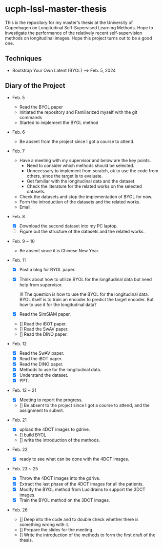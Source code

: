 # ucph-lssl-master-thesis

This is the repository for my master's thesis at the University of Copenhagen on Longitudinal Self-Supervised Learning Methods. Hope to investigate the performance of the relatively recent self-supervision methods on longitudinal images. Hope this project turns out to be a good one. 

## Techniques

- Bootstrap Your Own Latent (BYOL) ==> Feb. 5, 2024

## Diary of the Project

- Feb. 5
    - Read the BYOL paper
    - Initiated the repository and Familiarized myself with the git commands
    - Started to implement the BYOL method

- Feb. 6
    - Be absent from the project since I got a course to attend.

- Feb. 7
    - Have a meeting with my supervisor and below are the key points.
        - Need to consider which methods should be selected.
        - Unnecessary to implement from scratch, ok to use the code from others, since the target is to evaluate.
        - Get familiar with the longitudinal data and the dataset.
        - Check the literature for the related works on the selected datasets.
    - Check the datasets and stop the implementation of BYOL for now.
    - Form the introduction of the datasets and the related works.
    - Email.

- Feb. 8
    - [x] Download the second dataset into my PC laptop.
    - [ ] Figure out the structure of the datasets and the related works.

- Feb. 9 ~ 10
    - Be absent since it is Chinese New Year.

- Feb. 11
    - [x] Post a blog for BYOL paper.
    - [x] Think about how to utilize BYOL for the longitudinal data but need help from supervisor.

        !!! The question is how to use the BYOL for the longitudinal data. BYOL itself is to train an encoder to predict the target encoder. But how to use it for the longitudinal data?

    - [x] Read the SimSIAM paper.
    - [] Read the iBOT paper.
    - [] Read the SwAV paper.
    - [] Read the DINO paper.

- Feb. 12
    - [x] Read the SwAV paper.
    - [x] Read the iBOT paper.
    - [x] Read the DINO paper.
    - [x] Methods to use for the longitudinal data.
    - [x] Understand the dataset.
    - [x] PPT.

- Feb. 12 ~ 21
    - [x] Meeting to report the progress.
    - [] Be absent to the project since I got a course to attend, and the assignment to submit.

- Feb. 21
    - [x] upload the 4DCT images to gdrive.
    - [] build BYOL
    - [] write the introduction of the methods.

- Feb. 22
    - [x] ready to see what can be done with the 4DCT images.

- Feb. 23 ~ 25
    - [x] Throw the 4DCT images into the gdrive.
    - [x] Extract the last phase of the 4DCT images for all the patients.
    - [x] Modify the BYOL method from Lucidrains to support the 3DCT images.
    - [x] Train the BYOL method on the 3DCT images.

- Feb. 26
    - [] Deep into the code and to double check whether there is something wrong with it.
    - [] Prepare the slides for the meeting.
    - [] Write the introduction of the methods to form the first draft of the thesis.
